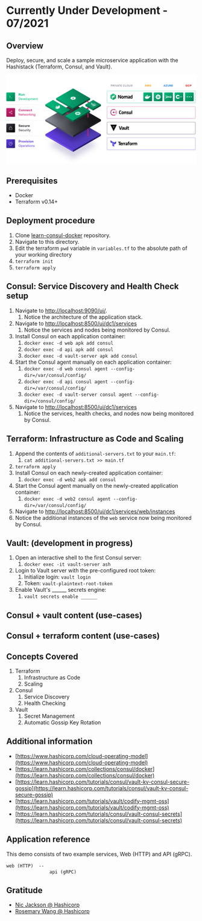 # Currently Under Development - 07/2021

## Overview

Deploy, secure, and scale a sample microservice application with the Hashistack (Terraform, Consul, and Vault).

![](images/hashistack-cloud-operating-model.png)

## Prerequisites

- Docker
- Terraform v0.14+

## Deployment procedure

1. Clone [learn-consul-docker](https://github.com/hashicorp/learn-consul-docker) repository.
2. Navigate to this directory.
3. Edit the terraform `pwd` variable in `variables.tf` to the absolute path of your working directory
4. `terraform init`
5. `terraform apply`

## Consul: Service Discovery and Health Check setup

1. Navigate to [http://localhost:9090/ui/](http://localhost:9090/ui/).
   1. Notice the architecture of the application stack. 
2. Navigate to [http://localhost:8500/ui/dc1/services](http://localhost:8500/ui/dc1/services)
   1. Notice the services and nodes being monitored by Consul.
3. Install Consul on each application container:
   1.  `docker exec -d web apk add consul`
   2.  `docker exec -d api apk add consul`
   3.  `docker exec -d vault-server apk add consul`
4.  Start the Consul agent manually on each application container:
    1.  `docker exec -d web consul agent --config-dir=/var/consul/config/`
    2.  `docker exec -d api consul agent --config-dir=/var/consul/config/`
    3.  `docker exec -d vault-server consul agent --config-dir=/consul/config/`
5.  Navigate to [http://localhost:8500/ui/dc1/services](http://localhost:8500/ui/dc1/services)
    1.  Notice the services, health checks, and nodes now being monitored by Consul.

## Terraform: Infrastructure as Code and Scaling

1.  Append the contents of `additional-servers.txt` to your `main.tf`:
    1.  `cat additional-servers.txt >> main.tf`
2.  `terraform apply`
3.  Install Consul on each newly-created application container:
    1.  `docker exec -d web2 apk add consul`
4.  Start the Consul agent manually on the newly-created application container:
    1.  `docker exec -d web2 consul agent --config-dir=/var/consul/config/`
5.   Navigate to [http://localhost:8500/ui/dc1/services/web/instances](http://localhost:8500/ui/dc1/services/web/instances)
6.  Notice the additional instances of the `web` service now being monitored by Consul.

## Vault: (development in progress)

1. Open an interactive shell to the first Consul server:
   1. `docker exec -it vault-server ash`
2. Login to Vault server with the pre-configured root token:
   1. Initialize login: `vault login`
   2. Token: `vault-plaintext-root-token`
3. Enable Vault's ______ secrets engine: 
   1. `vault secrets enable ______`


## Consul + vault content (use-cases)

## Consul + terraform content (use-cases)

## Concepts Covered

1. Terraform
   1. Infrastructure as Code
   2. Scaling
2. Consul
   1. Service Discovery
   2. Health Checking
3. Vault
   1. Secret Management
   2. Automatic Gossip Key Rotation

## Additional information

- [https://www.hashicorp.com/cloud-operating-model](https://www.hashicorp.com/cloud-operating-model)
- [https://learn.hashicorp.com/collections/consul/docker](https://learn.hashicorp.com/collections/consul/docker)
- [https://learn.hashicorp.com/tutorials/consul/vault-kv-consul-secure-gossip](https://learn.hashicorp.com/tutorials/consul/vault-kv-consul-secure-gossip)
- [https://learn.hashicorp.com/tutorials/vault/codify-mgmt-oss](https://learn.hashicorp.com/tutorials/vault/codify-mgmt-oss)
- [https://learn.hashicorp.com/tutorials/consul/vault-consul-secrets](https://learn.hashicorp.com/tutorials/consul/vault-consul-secrets)

## Application reference

This demo consists of two example services, Web (HTTP) and API (gRPC).

```
web (HTTP)  --
                api (gRPC)
```

## Gratitude

- [Nic Jackson @ Hashicorp](https://github.com/nicholasjackson)
- [Rosemary Wang @ Hashicorp](https://github.com/joatmon08)